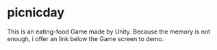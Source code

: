 # picnicday
This is an eating-food Game made by Unity. 
Because the memory is not enough, i offer an link below the Game screen to demo.
